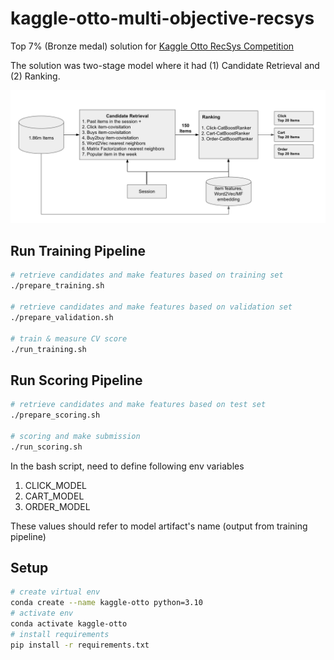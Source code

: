 # kaggle-otto-multi-objective-recsys

Top 7% (Bronze medal) solution for [Kaggle Otto RecSys Competition](https://www.kaggle.com/competitions/otto-recommender-system)

The solution was two-stage model where it had (1) Candidate Retrieval and (2) Ranking.

![overall-system](assets/overall-system.png)

## Run Training Pipeline

```bash
# retrieve candidates and make features based on training set
./prepare_training.sh

# retrieve candidates and make features based on validation set
./prepare_validation.sh

# train & measure CV score
./run_training.sh
```

## Run Scoring Pipeline

```bash
# retrieve candidates and make features based on test set
./prepare_scoring.sh

# scoring and make submission
./run_scoring.sh
```

In the bash script, need to define following env variables

1. CLICK_MODEL
2. CART_MODEL
3. ORDER_MODEL

These values should refer to model artifact's name (output from training pipeline)

## Setup

```bash
# create virtual env
conda create --name kaggle-otto python=3.10
# activate env
conda activate kaggle-otto
# install requirements
pip install -r requirements.txt
```
